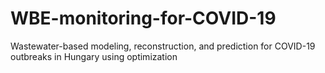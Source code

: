 # WBE-monitoring-for-COVID-19
Wastewater-based modeling, reconstruction, and prediction for COVID-19 outbreaks in Hungary using optimization
